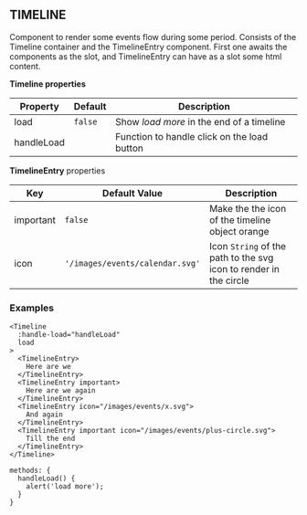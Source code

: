 ## TIMELINE

Component to render some events flow during some period.
Consists of the Timeline container and the TimelineEntry
component. First one awaits the components as the slot,
and TimelineEntry can have as a slot some html content.

**Timeline properties**

Property | Default | Description
--- | --- | ---
load | `false` | Show *load more* in the end of a timeline
handleLoad | | Function to handle click on the load button

**TimelineEntry**  properties

Key | Default Value | Description
--- | --- | ---
important | `false` | Make the the icon of the timeline object orange
icon | `'/images/events/calendar.svg'` | Icon `String` of the path to the svg icon to render in the circle

### Examples

```
<Timeline 
  :handle-load="handleLoad" 
  load 
>
  <TimelineEntry>
    Here are we
  </TimelineEntry>
  <TimelineEntry important>
    Here are we again
  </TimelineEntry>
  <TimelineEntry icon="/images/events/x.svg">
    And again
  </TimelineEntry>
  <TimelineEntry important icon="/images/events/plus-circle.svg">
    Till the end
  </TimelineEntry>
</Timeline>
```


```
methods: {
  handleLoad() {
    alert('load more');
  }
}
```
